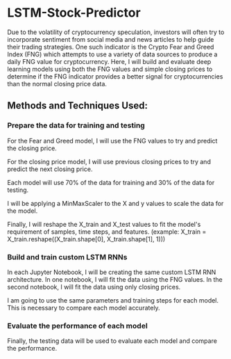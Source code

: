 # LSTM-Stock-Predictor

Due to the volatility of cryptocurrency speculation, investors will often try to incorporate sentiment from social media and news articles to help guide their trading strategies. One such indicator is the Crypto Fear and Greed Index (FNG) which attempts to use a variety of data sources to produce a daily FNG value for cryptocurrency. Here, I will build and evaluate deep learning models using both the FNG values and simple closing prices to determine if the FNG indicator provides a better signal for cryptocurrencies than the normal closing price data.

## Methods and Techniques Used: 

### Prepare the data for training and testing

For the Fear and Greed model, I will use the FNG values to try and predict the closing price.

For the closing price model, I will use previous closing prices to try and predict the next closing price.

Each model will use 70% of the data for training and 30% of the data for testing.

I will be applying a MinMaxScaler to the X and y values to scale the data for the model.

Finally, I will reshape the X_train and X_test values to fit the model's requirement of samples, time steps, and features. (example: X_train = X_train.reshape((X_train.shape[0], X_train.shape[1], 1)))

### Build and train custom LSTM RNNs

In each Jupyter Notebook, I will be creating the same custom LSTM RNN architecture. In one notebook, I will fit the data using the FNG values. In the second notebook, I will fit the data using only closing prices.

I am going to use the same parameters and training steps for each model. This is necessary to compare each model accurately.

### Evaluate the performance of each model

Finally, the testing data will be used to evaluate each model and compare the performance.
